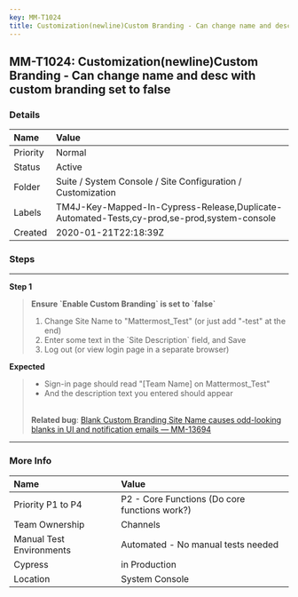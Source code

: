 ```yaml
---
key: MM-T1024
title: Customization(newline)Custom Branding - Can change name and desc with custom branding set to false
---
```


## MM-T1024: Customization(newline)Custom Branding - Can change name and desc with custom branding set to false

### Details

| Name     | Value                                                                                       |
| :------- | :------------------------------------------------------------------------------------------ |
| Priority | Normal                                                                                      |
| Status   | Active                                                                                      |
| Folder   | Suite / System Console / Site Configuration / Customization                                 |
| Labels   | TM4J-Key-Mapped-In-Cypress-Release,Duplicate-Automated-Tests,cy-prod,se-prod,system-console |
| Created  | 2020-01-21T22:18:39Z                                                                        |

### Steps

<hr/>

**Step 1**

> <article><strong>Ensure `Enable Custom Branding` is set to `false`</strong><ol><li>Change Site Name to "Mattermost_Test" (or just add "-test" at the end)</li><li>Enter some text in the `Site Description` field, and Save</li><li>Log out (or view login page in a separate browser)</li></ol></article>

**Expected**

> <article><ul><li>Sign-in page should read "[Team Name] on Mattermost_Test"</li><li>And the description text you entered should appear</li></ul><br><strong>Related bug</strong>: <a href="https://mattermost.atlassian.net/browse/MM-13694" rel="noopener noreferrer" target="_blank">Blank Custom Branding Site Name causes odd-looking blanks in UI and notification emails — MM-13694</a></article>

<hr/>

### More Info

| Name                     | Value                                         |
| :----------------------- | :-------------------------------------------- |
| Priority P1 to P4        | P2 - Core Functions (Do core functions work?) |
| Team Ownership           | Channels                                      |
| Manual Test Environments | Automated - No manual tests needed            |
| Cypress                  | in Production                                 |
| Location                 | System Console                                |
